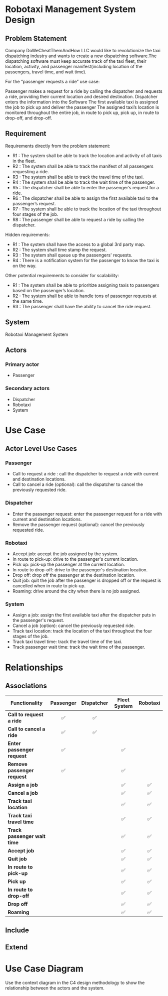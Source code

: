 # Robotaxi Management System Design

## Problem Statement

Company DoWeCheatThemAndHow LLC would like to revolutionize the taxi dispatching industry and wants to create a new
dispatching software.The dispatching software must keep accurate track of the taxi fleet, their location, activity,
and passenger manifest(including location of the passengers, travel time, and wait time).

For the “passenger requests a ride” use case:

Passenger makes a request for a ride by calling the dispatcher and requests a ride, providing their current location and
desired destination. Dispatcher enters the information into the Software The first available taxi is assigned the job to
pick up and deliver the passenger The assigned taxi’s location is monitored throughout the entire job, in route to pick
up, pick up, in route to drop-off, and drop-off.

## Requirement

Requirements directly from the problem statement:

* R1 : The system shall be able to track the location and activity of all taxis in the fleet.
* R2 : The system shall be able to track the manifest of all passengers requesting a ride.
* R3 : The system shall be able to track the travel time of the taxi.
* R4 : The system shall be able to track the wait time of the passenger.
* R5 : The dispatcher shall be able to enter the passenger’s request for a ride.
* R6 : The dispatcher shall be able to assign the first available taxi to the passenger’s request.
* R7 : The system shall be able to track the location of the taxi throughout four stages of the job.
* R8 : The passenger shall be able to request a ride by calling the dispatcher.

Hidden requirements:

* R1 : The system shall have the access to a global 3rd party map.
* R2 : The system shall time stamp the request.
* R3 : The system shall queue up the passengers' requests.
* R4 : There is a notification system for the passenger to know the taxi is on the way.

Other potential requirements to consider for scalability:

* R1 : The system shall be able to prioritize assigning taxis to passengers based on the passenger’s location.
* R2 : The system shall be able to handle tons of passenger requests at the same time.
* R3 : The passenger shall have the ability to cancel the ride request.

## System

Robotaxi Management System

## Actors

### Primary actor

* Passenger

### Secondary actors

* Dispatcher
* Robotaxi
* System

# Use Case

## Actor Level Use Cases

### Passenger

* Call to request a ride : call the dispatcher to request a ride with current and destination locations.
* Call to cancel a ride (optional): call the dispatcher to cancel the previously requested ride.

### Dispatcher

* Enter the passenger request: enter the passenger request for a ride with current and destination locations.
* Remove the passenger request (optional): cancel the previously requested ride.

### Robotaxi

* Accept job: accept the job assigned by the system.
* In route to pick-up: drive to the passenger's current location.
* Pick up: pick-up the passenger at the current location.
* In route to drop-off: drive to the passenger's destination location.
* Drop off: drop off the passenger at the destination location.
* Quit job: quit the job after the passenger is dropped off or the request is cancelled when in route to pick-up.
* Roaming: drive around the city when there is no job assigned.

### System

* Assign a job: assign the first available taxi after the dispatcher puts in the passenger's request.
* Cancel a job (option): cancel the previously requested ride.
* Track taxi location: track the location of the taxi throughout the four stages of the job.
* Track taxi travel time: track the travel time of the taxi.
* Track passenger wait time: track the wait time of the passenger.

# Relationships

## Associations

| Functionality                 | Passenger | Dispatcher | Fleet System | Robotaxi |
|-------------------------------|:---------:|:----------:|:------------:|:--------:|
| **Call to request a ride**    |     ✅     |     ✅      |              |          |
| **Call to cancel a ride**     |     ✅     |     ✅      |              |          |
| **Enter passenger request**   |     ✅     |            |      ✅       |          |
| **Remove passenger request**  |     ✅     |            |      ✅       |          |
| **Assign a job**              |           |            |      ✅       |    ✅     |
| **Cancel a job**              |           |            |      ✅       |    ✅     |
| **Track taxi location**       |           |            |      ✅       |    ✅     |
| **Track taxi travel time**    |           |            |      ✅       |    ✅     |
| **Track passenger wait time** |           |            |      ✅       |    ✅     |
| **Accept job**                |           |            |      ✅       |    ✅     |
| **Quit job**                  |           |            |      ✅       |    ✅     |
| **In route to pick-up**       |           |            |      ✅       |    ✅     |
| **Pick up**                   |           |            |      ✅       |    ✅     |
| **In route to drop-off**      |           |            |      ✅       |    ✅     |
| **Drop off**                  |           |            |      ✅       |    ✅     |
| **Roaming**                   |           |            |      ✅       |    ✅     |

## Include

## Extend

# Use Case Diagram

Use the context diagram in the C4 design methodology to show the relationship between the actors and the system.
